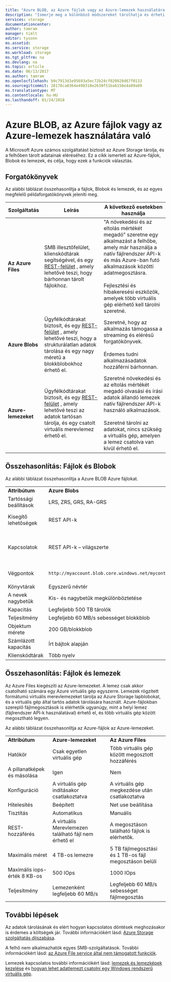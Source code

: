 ```yaml
---
title: "Azure BLOB, az Azure fájlok vagy az Azure-lemezek használatára való"
description: "Ismerje meg a különböző módszereket tárolhatja és érheti el az Azure segítségével adatokat úgy dönt, hogy melyik technológiát használja."
services: storage
documentationcenter: 
author: tamram
manager: timlt
editor: tysonn
ms.assetid: 
ms.service: storage
ms.workload: storage
ms.tgt_pltfrm: na
ms.devlang: na
ms.topic: article
ms.date: 06/13/2017
ms.author: tamram
ms.openlocfilehash: b9c7913d1e95693a5ec72b24cf020928d67f0133
ms.sourcegitcommit: 28178ca0364e498318e2630f51ba6158e4a09a89
ms.translationtype: MT
ms.contentlocale: hu-HU
ms.lasthandoff: 01/24/2018
---
```

# <a name="deciding-when-to-use-azure-blobs-azure-files-or-azure-disks"></a>Azure BLOB, az Azure fájlok vagy az Azure-lemezek használatára való

A Microsoft Azure számos szolgáltatást biztosít az Azure Storage tárolja, és a felhőben tárolt adatainak eléréséhez. Ez a cikk ismerteti az Azure-fájlok, Blobok és lemezek, és célja, hogy ezek a funkciók választás.

## <a name="scenarios"></a>Forgatókönyvek

Az alábbi táblázat összehasonlítja a fájlok, Blobok és lemezek, és az egyes megfelelő példaforgatókönyvek jeleníti meg.

| Szolgáltatás | Leírás | A következő esetekben használja |
|--------------|-------------|-------------|
| **Az Azure Files** | SMB illesztőfelület, klienskódtárak segítségével, és egy [REST-felület](/rest/api/storageservices/file-service-rest-api) , amely lehetővé teszi, hogy bárhonnan tárolt fájlokhoz. | "A növekedési és az eltolás mértékét megadó" szeretne egy alkalmazást a felhőbe, amely már használja a natív fájlrendszer API-k és más Azure-ban futó alkalmazások közötti adatmegosztásra.<br/><br/>Fejlesztési és hibakeresési eszközök, amelyek több virtuális gép elérhető kell tárolni szeretné. |
| **Azure Blobs** | Ügyfélkódtárakat biztosít, és egy [REST-felület](/rest/api/storageservices/blob-service-rest-api) , amely lehetővé teszi, hogy a strukturálatlan adatok tárolása és egy nagy méretű a blokkblobokhoz érhető el. | Szeretné, hogy az alkalmazás támogassa a streaming és elérésű forgatókönyvek.<br/><br/>Érdemes tudni alkalmazásadatok hozzáférni bárhonnan. |
| **Azure-lemezeket** | Ügyfélkódtárakat biztosít, és egy [REST-felület](/rest/api/compute/manageddisks/disks/disks-rest-api) , amely lehetővé teszi az adatok tartósan tárolja, és egy csatolt virtuális merevlemez érhető el. | Szeretné növekedési és az eltolás mértékét megadó olvasási és írási adatok állandó lemezek natív fájlrendszer API-k használó alkalmazások.<br/><br/>Szeretné tárolni az adatokat, nincs szükség a virtuális gép, amelyen a lemez csatolva van kívül érhető el. |

## <a name="comparison-files-and-blobs"></a>Összehasonlítás: Fájlok és Blobok

Az alábbi táblázat összehasonlítja a Azure BLOB Azure fájlokat.  
  
||||  
|-|-|-|  
|**Attribútum**|**Azure Blobs**|**Az Azure Files**|  
|Tartóssági beállítások|LRS, ZRS, GRS, RA-GRS|LRS, ZRS, GRS|  
|Kisegítő lehetőségek|REST API-k|REST API-k<br /><br /> SMB 2.1 és az SMB 3.0 (szabványos fájlrendszere API-k)|  
|Kapcsolatok|REST API-k – világszerte|REST API-k - világszerte<br /><br /> SMB 2.1--régión belül<br /><br /> Az SMB 3.0--világszerte|  
|Végpontok|`http://myaccount.blob.core.windows.net/mycontainer/myblob`|`\\myaccount.file.core.windows.net\myshare\myfile.txt`<br /><br /> `http://myaccount.file.core.windows.net/myshare/myfile.txt`|  
|Könyvtárak|Egyszerű névtér|Igaz címtárobjektumok|  
|A nevek nagybetűk|Kis- és nagybetűk megkülönböztetése|Kis-és nagybetűk megkülönböztetése nélkül, de megőrzi az eset|  
|Kapacitás|Legfeljebb 500 TB tárolók|5 TB fájlmegosztások|  
|Teljesítmény|Legfeljebb 60 MB/s sebességet blokkblob|Az egy legfeljebb 60 MB/s|  
|Objektum mérete|200 GB/blokkblob|Legfeljebb 1 TB-os vagy fájlrendszer|  
|Számlázott kapacitás|Írt bájtok alapján|A fájl mérete alapján|  
|Klienskódtárak|Több nyelv|Több nyelv|  
  
## <a name="comparison-files-and-disks"></a>Összehasonlítás: Fájlok és lemezek

Az Azure Files kiegészíti az Azure-lemezeket. A lemez csak akkor csatolható számára egy Azure virtuális gép egyszerre. Lemezek rögzített formátumú virtuális merevlemezeket tárolja az Azure Storage lapblobokat, és a virtuális gép által tartós adatok tárolására használt. Azure-fájlokban szereplő fájlmegosztások is elérhetők ugyanúgy, mint a helyi lemez (fájlrendszer API-k használatával) érhető el, és több virtuális gép között megosztható legyen.  
 
Az alábbi táblázat összehasonlítja az Azure-fájlok az Azure-lemezeket.  
 
||||  
|-|-|-|  
|**Attribútum**|**Azure-lemezeket**|**Az Azure Files**|  
|Hatókör|Csak egyetlen virtuális gép|Több virtuális gép között megosztott hozzáférés|  
|A pillanatképek és másolása|Igen|Nem|  
|Konfiguráció|A virtuális gép indításakor csatlakoztatva|A virtuális gép megkezdése után csatlakoztatva|  
|Hitelesítés|Beépített|Net use beállítása|  
|Tisztítás|Automatikus|Manuális|  
|REST-hozzáférés|A virtuális Merevlemezen található fájl nem érhető el|A megosztáson található fájlok is elérhetők.|  
|Maximális méret|4 TB-os lemezre|5 TB fájlmegosztási és 1 TB-os fájl megosztáson belüli|  
|Maximális iops-érték 8 KB-os|500 IOps|1000 IOps|  
|Teljesítmény|Lemezenként legfeljebb 60 MB/s|Legfeljebb 60 MB/s sebességet fájlmegosztás|  

## <a name="next-steps"></a>További lépések

Az adatok tárolásának és elért hogyan kapcsolatos döntések meghozásakor is érdemes a költségek jár. További információkért lásd: [Azure Storage szolgáltatás díjszabása](https://azure.microsoft.com/pricing/details/storage/).
  
A felhő nem alkalmazhatók egyes SMB-szolgáltatások. További információkért lásd: [az Azure File service által nem támogatott funkciók](/rest/api/storageservices/features-not-supported-by-the-azure-file-service).
  
Lemezek kapcsolatos további információkért lásd: [lemezek és lemezképek kezelése](../../virtual-machines/windows/about-disks-and-vhds.md) és [hogyan lehet adatlemezt csatolni egy Windows rendszerű virtuális gép](../../virtual-machines/windows/attach-managed-disk-portal.md).
